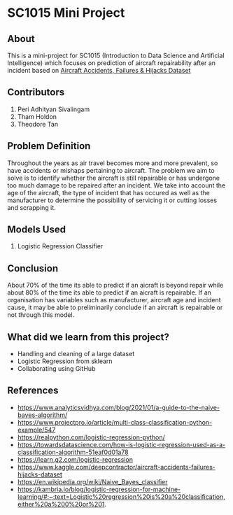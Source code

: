 # SC1015 Mini Project

## About
This is a mini-project for SC1015 (Introduction to Data Science and Artificial Intelligence) which focuses on prediction of aircraft repairability after an incident based on [Aircraft Accidents, Failures & Hijacks Dataset](https://www.kaggle.com/datasets/deepcontractor/aircraft-accidents-failures-hijacks-dataset)

## Contributors
1) Peri Adhityan Sivalingam
2) Tham Holdon
3) Theodore Tan

## Problem Definition
Throughout the years as air travel becomes more and more prevalent, so have accidents or mishaps pertaining to aircraft. The problem we aim to solve is to identify whether the aircraft is still repairable or has undergone too much damage to be repaired after an incident. We take into account the age of the aircraft, the type of incident that has occured as well as the manufacturer to determine the possibility of servicing it or cutting losses and scrapping it.

## Models Used
1) Logistic Regression Classifier

## Conclusion
About 70% of the time its able to predict if an aicraft is beyond repair while about 80% of the time its able to predict if an aicraft is repairable. If an organisation has variables such as manufacturer, aircraft age and incident cause, it may be able to preliminarily conclude if an aircraft is repairable or not through this model.

## What did we learn from this project?
* Handling and cleaning of a large dataset
* Logistic Regression from sklearn
* Collaborating using GitHub

## References
* https://www.analyticsvidhya.com/blog/2021/01/a-guide-to-the-naive-bayes-algorithm/
* https://www.projectpro.io/article/multi-class-classification-python-example/547
* https://realpython.com/logistic-regression-python/
* https://towardsdatascience.com/how-is-logistic-regression-used-as-a-classification-algorithm-51eaf0d01a78
* https://learn.g2.com/logistic-regression
* https://www.kaggle.com/deepcontractor/aircraft-accidents-failures-hijacks-dataset
* https://en.wikipedia.org/wiki/Naive_Bayes_classifier
* https://kambria.io/blog/logistic-regression-for-machine-learning/#:~:text=Logistic%20regression%20is%20a%20classification,either%20a%200%20or%201.
